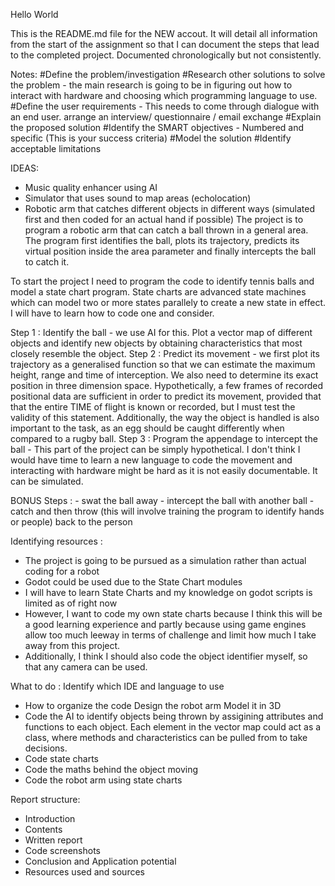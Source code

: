 Hello World

This is the README.md file for the NEW accout. It will detail all information from the start of the assignment so that I can document the steps that lead to the completed project.
Documented chronologically but not consistently.

Notes:
    #Define the problem/investigation
    #Research other solutions to solve the problem - the main research is going to be in figuring out how to interact with hardware and choosing which programming language to use.
    #Define the user requirements - This needs to come through dialogue with an end user. arrange an interview/ questionnaire / email exchange
    #Explain the proposed solution
    #Identify the SMART objectives - Numbered and specific (This is your success criteria)
    #Model the solution
    #Identify acceptable limitations

IDEAS:
- Music quality enhancer using AI
- Simulator that uses sound to map areas (echolocation)
- Robotic arm that catches different objects in different ways (simulated first and then coded for an actual hand if possible)
The project is to program a robotic arm that can catch a ball thrown in a general area. The program first identifies the ball, plots its trajectory, predicts its virtual position inside the area parameter and finally intercepts the ball to catch it. 

To start the project I need to program the code to identify tennis balls and model a state chart program. 
State charts are advanced state machines which can model two or more states parallely to create a new state in effect. I will have to learn how to code one and consider.

Step 1 : Identify the ball - we use AI for this. Plot a vector map of different objects and identify new objects by obtaining characteristics that most closely resemble the object. 
Step 2 : Predict its movement - we first plot its trajectory as a generalised function so that we can estimate the maximum height, range and time of interception. We also need to determine its exact position in three dimension space. Hypothetically, a few frames of recorded positional data are sufficient in order to predict its movement, provided that that the entire TIME of flight is known or recorded, but I must test the validity of this statement. Additionally, the way the object is handled is also important to the task, as an egg should be caught differently when compared to a rugby ball. 
Step 3 : Program the appendage to intercept the ball - This part of the project can be simply hypothetical. I don't think I would have time to learn a new language to code the movement and interacting with hardware might be hard as it is not easily documentable. It can be simulated. 

BONUS Steps : - swat the ball away
              - intercept the ball with another ball
              - catch and then throw (this will involve training the program to identify hands or people) back to the person

Identifying resources : 
- The project is going to be pursued as a simulation rather than actual coding for a robot
- Godot could be used due to the State Chart modules
- I will have to learn State Charts and my knowledge on godot scripts is limited as of right now
- However, I want to code my own state charts because I think this will be a good learning experience and partly because using game engines allow too much leeway in terms of challenge and limit how much I take away from this project.
- Additionally, I think I should also code the object identifier myself, so that any camera can be used.

What to do :
Identify which IDE and language to use
- How to organize the code
Design the robot arm
Model it in 3D
- Code the AI to identify objects being thrown by assigining attributes and functions to each object. Each element in the vector map could act as a class, where methods and characteristics can be pulled from to take decisions. 
- Code state charts
- Code the maths behind the object moving
- Code the robot arm using state charts

Report structure:
- Introduction
- Contents
- Written report
- Code screenshots
- Conclusion and Application potential
- Resources used and sources

